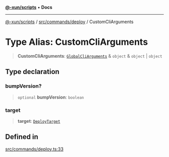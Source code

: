 [**@-xun/scripts**](../../../../README.md) • **Docs**

***

[@-xun/scripts](../../../../README.md) / [src/commands/deploy](../README.md) / CustomCliArguments

# Type Alias: CustomCliArguments

> **CustomCliArguments**: [`GlobalCliArguments`](../../../configure/type-aliases/GlobalCliArguments.md) & `object` & `object` \| `object`

## Type declaration

### bumpVersion?

> `optional` **bumpVersion**: `boolean`

### target

> **target**: [`DeployTarget`](../enumerations/DeployTarget.md)

## Defined in

[src/commands/deploy.ts:33](https://github.com/Xunnamius/xscripts/blob/326b67f320920677552b3ade3981268ca8a3447c/src/commands/deploy.ts#L33)

